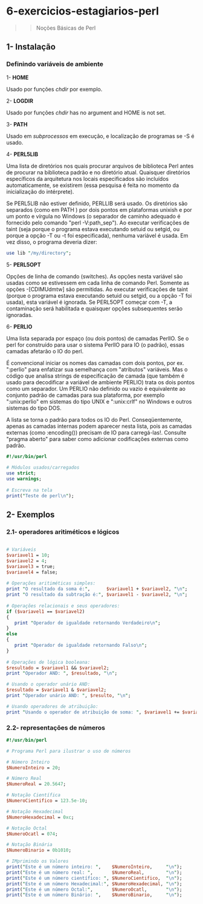 # 6-exercicios-estagiarios-perl
>> Noções Básicas de Perl

## 1- Instalação

### Definindo variáveis de ambiente

1- **HOME**

Usado por funções *chdir* por exemplo.

2- **LOGDIR**

Usado por funções *chdir* has no argument and HOME is not set.

3- **PATH**

Usado em *subprocessos* em execução, e localização de programas se -S é usado.

4- **PERL5LIB**

Uma lista de diretórios nos quais procurar arquivos de biblioteca Perl antes de procurar na biblioteca padrão e no diretório atual. Quaisquer diretórios específicos da arquitetura nos locais especificados são incluídos automaticamente, se existirem (essa pesquisa é feita no momento da inicialização do intérprete).

Se PERL5LIB não estiver definido, PERLLIB será usado. Os diretórios são separados (como em PATH ) por dois pontos em plataformas unixish e por um ponto e vírgula no Windows (o separador de caminho adequado é fornecido pelo comando "perl -V:path_sep").
Ao executar verificações de taint (seja porque o programa estava executando setuid ou setgid, ou porque a opção -T ou -t foi especificada), nenhuma variável é usada. Em vez disso, o programa deveria dizer:

```perl
use lib "/my/directory";
```

5- **PERL5OPT**

Opções de linha de comando (switches). As opções nesta variável são usadas como se estivessem em cada linha de comando Perl. Somente as opções -[CDIMUdmtw] são permitidas. Ao executar verificações de taint (porque o programa estava executando setuid ou setgid, ou a opção -T foi usada), esta variável é ignorada. Se PERL5OPT começar com -T, a contaminação será habilitada e quaisquer opções subsequentes serão ignoradas.

6- **PERLIO**

Uma lista separada por espaço (ou dois pontos) de camadas PerlIO. Se o perl for construído para usar o sistema PerlIO para IO (o padrão), essas camadas afetarão o IO do perl.

É convencional iniciar os nomes das camadas com dois pontos, por ex. ":perlio" para enfatizar sua semelhança com "atributos" variáveis. Mas o código que analisa strings de especificação de camada (que também é usado para decodificar a variável de ambiente PERLIO) trata os dois pontos como um separador.
Um PERLIO não definido ou vazio é equivalente ao conjunto padrão de camadas para sua plataforma, por exemplo ":unix:perlio" em sistemas do tipo UNIX e ":unix:crlf" no Windows e outros sistemas do tipo DOS.

A lista se torna o padrão para todos os IO do Perl. Conseqüentemente, apenas as camadas internas podem aparecer nesta lista, pois as camadas externas (como :encoding()) precisam de IO para carregá-las!. Consulte "pragma aberto" para saber como adicionar codificações externas como padrão.

```perl
#!/usr/bin/perl 
	
# Módulos usados/carregados
use strict; 
use warnings; 
	
# Escreva na tela
print("Teste de perl\n");
```

## 2- Exemplos

### 2.1- operadores aritiméticos e lógicos

```perl

# Variáveis
$variavel1 = 10;
$variavel2 = 4; 
$variavel3 = true;
$variavel4 = false;
    
# Operações aritiméticas simples:
print "O resultado da soma é:",      $variavel1 + $variavel2, "\n";
print "O resultado da subtração é:", $variavel1 - $variavel2, "\n";
  
# Operações relacionais e seus operadores:
if ($variavel1 == $variavel2)
{
   print "Operador de igualdade retornando Verdadeiro\n";
}
else
{
   print "Operador de igualdade retornando Falso\n";
}
 
# Operações de lógica booleana:
$resultado = $variavel1 && $variavel2;
print "Operador AND: ", $resultado, "\n";

# Usando o operador unário AND:
$resultado = $variavel1 & $variavel2;
print "Operador unário AND: ", $resulto, "\n";

# Usando operadores de atribuição:
print "Usando o operador de atribuição de soma: ", $variavel1 += $variavel2, "\n";

```
### 2.2- representações de números
```perl
#!/usr/bin/perl

# Programa Perl para ilustrar o uso de números

# Número Inteiro
$NumeroInteiro = 20;

# Número Real
$NumeroReal = 20.5647;

# Notação Científica
$NumeroCientifico = 123.5e-10;

# Notação Hexadecimal 
$NumeroHexadecimal = 0xc;

# Notação Octal
$NumeroOcatl = 074; 

# Notação Binária 
$NumeroBinario = 0b1010; 

# IMprimindo os Valores
print("Este é um número inteiro: ",    $NumeroInteiro,     "\n");
print("Este é um número real: ",       $NumeroReal,        "\n");
print("Este é um número científico: ", $NumeroCientifico,  "\n");
print("Este é um número Hexadecimal:", $NumeroHexadecimal, "\n");
print("Este é um número Octal:",       $NumeroOcatl,       "\n");
print("Este é um número Binário: ",    $NumeroBinario,     "\n");
```
